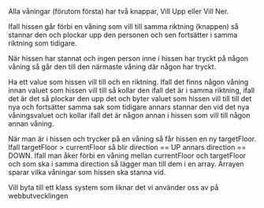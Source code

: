 Alla våningar (förutom första) har två knappar, Vill Upp eller Vill Ner.

Ifall hissen går förbi en våning som vill till samma riktning (knappen) så stannar den och plockar upp den personen och sen fortsätter i samma riktning som tidigare. 

När hissen har stannat och ingen person inne i hissen har tryckt på någon våning så går den till den närmaste våning där någon har tryckt. 



Ha ett value som hissen vill till och en riktning.
Ifall det finns någon våning innan valuet som hissen vill till så kollar den ifall det är i samma riktning, ifall det är det så plockar den upp det och byter valuet som hissen vill till till det nya och fortsätter samma sak som tidigare annars stannar den vid det nya våningsvaluet och kollar ifall det är någon annan i hissen som vill till någon annan våning. 


När man är i hissen och trycker på en våning så får hissen en ny targetFloor. Ifall targetFloor > currentFloor så blir direction == UP annars direction == DOWN. Ifall man åker förbi en våning mellan currentFloor och targetFloor och som ska i samma direction så lägger man till dem i en array. Arrayen sparar vilka våningar som hissen ska stanna vid. 


Vill byta till ett klass system som liknar det vi använder oss av på webbutvecklingen